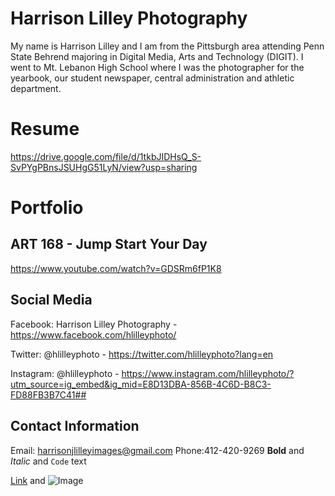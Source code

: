 # Harrison Lilley Photography
My name is Harrison Lilley and I am from the Pittsburgh area attending Penn State Behrend majoring in Digital Media, Arts and Technology (DIGIT). I went to Mt. Lebanon High School where I was the photographer for the yearbook, our student newspaper, central administration and athletic department.

# Resume

https://drive.google.com/file/d/1tkbJIDHsQ_S-SvPYgPBnsJSUHgG51LyN/view?usp=sharing

# Portfolio
## ART 168 - Jump Start Your Day

https://www.youtube.com/watch?v=GDSRm6fP1K8

## Social Media

Facebook: Harrison Lilley Photography - https://www.facebook.com/hlilleyphoto/

Twitter: @hlilleyphoto - https://twitter.com/hlilleyphoto?lang=en

Instagram: @hlilleyphoto - https://www.instagram.com/hlilleyphoto/?utm_source=ig_embed&ig_mid=E8D13DBA-856B-4C6D-B8C3-FD88FB3B7C41## 

## Contact Information

Email: harrisonjlilleyimages@gmail.com
Phone:412-420-9269
**Bold** and _Italic_ and `Code` text

[Link](url) and ![Image](src)
